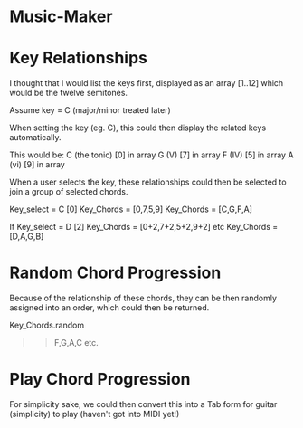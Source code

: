 # Music-Maker

# Key Relationships

I thought that I would list the keys first, displayed as an array [1..12] which would be the twelve semitones.

Assume key = C (major/minor treated later)

When setting the key (eg. C), this could then display the related keys automatically.

This would be:
C (the tonic) [0] in array
G (V) [7] in array
F (IV) [5] in array
A (vi) [9] in array

When a user selects the key, these relationships could then be selected to join a group of selected chords.

Key_select = C [0]
Key_Chords = [0,7,5,9]
Key_Chords = [C,G,F,A]

If Key_select = D [2]
Key_Chords = [0+2,7+2,5+2,9+2] etc
Key_Chords = [D,A,G,B]

# Random Chord Progression

Because of the relationship of these chords, they can be then randomly assigned into an order, which could then be returned.

Key_Chords.random
>> F,G,A,C etc.

# Play Chord Progression

For simplicity sake, we could then convert this into a Tab form for guitar (simplicity) to play (haven't got into MIDI yet!)
